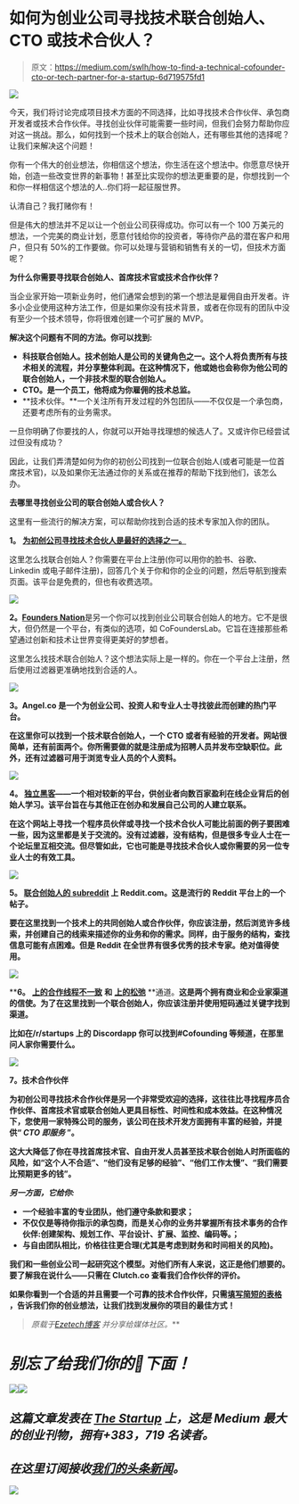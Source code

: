 # 如何为创业公司寻找技术联合创始人、CTO 或技术合伙人？

> 原文：<https://medium.com/swlh/how-to-find-a-technical-cofounder-cto-or-tech-partner-for-a-startup-6d719575fd1>

![](img/b75ae60c4a6d9b32fd23ce5595ee5244.png)

今天，我们将讨论完成项目技术方面的不同选择，比如寻找技术合作伙伴、承包商开发者或技术合作伙伴。寻找创业伙伴可能需要一些时间，但我们会努力帮助你应对这一挑战。那么，如何找到一个技术上的联合创始人，还有哪些其他的选择呢？让我们来解决这个问题！

你有一个伟大的创业想法，你相信这个想法，你生活在这个想法中。你愿意尽快开始，创造一些改变世界的新事物！甚至比实现你的想法更重要的是，你想找到一个和你一样相信这个想法的人..你们将一起征服世界。

认清自己？我打赌你有！

但是伟大的想法并不足以让一个创业公司获得成功。你可以有一个 100 万美元的想法，一个完美的商业计划，愿意付钱给你的投资者，等待你产品的潜在客户和用户，但只有 50%的工作要做。你可以处理与营销和销售有关的一切，但技术方面呢？

**为什么你需要寻找联合创始人、首席技术官或技术合作伙伴？**

当企业家开始一项新业务时，他们通常会想到的第一个想法是雇佣自由开发者。许多小企业使用这种方法工作，但是如果你没有技术背景，或者在你现有的团队中没有至少一个技术领导，你将很难创建一个可扩展的 MVP。

**解决这个问题有不同的方法。你可以找到:**

*   **科技联合创始人。技术创始人是公司的关键角色之一。这个人将负责所有与技术相关的流程，并分享整体利润。在这种情况下，他或她也会称你为他公司的联合创始人，一个非技术型的联合创始人。**
*   **CTO。是一个员工，他将成为你雇佣的技术总监。**
*   **技术伙伴。**一个关注所有开发过程的外包团队——不仅仅是一个承包商，还要考虑所有的业务需求。

一旦你明确了你要找的人，你就可以开始寻找理想的候选人了。又或许你已经尝试过但没有成功？

因此，让我们弄清楚如何为你的初创公司找到一位联合创始人(或者可能是一位首席技术官)，以及如果你无法通过你的关系或在推荐的帮助下找到他们，该怎么办。

**去哪里寻找创业公司的联合创始人或合伙人？**

这里有一些流行的解决方案，可以帮助你找到合适的技术专家加入你的团队。

**1。** [**为初创公司寻找技术合伙人是最好的选择之一。**](https://cofounderslab.com/)

这里怎么找联合创始人？你需要在平台上注册(你可以用你的脸书、谷歌、Linkedin 或电子邮件注册)，回答几个关于你和你的企业的问题，然后导航到搜索页面。该平台是免费的，但也有收费选项。

![](img/cd29aab88167bcf929c6677c1eb16f99.png)

**2。**[**Founders Nation**](http://www.founders-nation.com/)是另一个你可以找到创业公司联合创始人的地方。它不是很大，但仍然是一个平台，有类似的选项，如 CoFoundersLab。它旨在连接那些希望通过创新和技术让世界变得更美好的梦想者。

这里怎么找技术联合创始人？这个想法实际上是一样的。你在一个平台上注册，然后使用过滤器更准确地找到合适的人。

![](img/ff20e46e82b32edbb93e65177cdb2bd0.png)

**3。**[](https://angel.co/)**Angel.co 是一个为创业公司、投资人和专业人士寻找彼此而创建的热门平台。**

**在这里你可以找到一个技术联合创始人，一个 CTO 或者有经验的开发者。网站很简单，还有前面两个。你所需要做的就是注册成为招聘人员并发布空缺职位。此外，还有过滤器可用于浏览专业人员的个人资料。**

**![](img/c900049fb2a15cc328c7f84c5c0e423c.png)**

****4。** [**独立黑客**](https://www.indiehackers.com/)——一个相对较新的平台，供创业者向数百家盈利在线企业背后的创始人学习。该平台旨在与其他正在创办和发展自己公司的人建立联系。**

**在这个网站上寻找一个程序员伙伴或寻找一个技术合伙人可能比前面的例子要困难一些，因为这里都是关于交流的。没有过滤器，没有结构，但是很多专业人士在一个论坛里互相交流。但尽管如此，它也可能是寻找技术合伙人或你需要的另一位专业人士的有效工具。**

**![](img/b3d9d92622d76f14f4089739649941c6.png)**

****5。** [**联合创始人的 subreddit**](https://www.reddit.com/r/cofounder/) **上 Reddit.com**。这是流行的 Reddit 平台上的一个帖子。**

**要在这里找到一个技术上的共同创始人或合作伙伴，你应该注册，然后浏览许多线索，并创建自己的线索来描述你的业务和你的需求。同样，由于服务的结构，查找信息可能有点困难。但是 Reddit 在全世界有很多优秀的技术专家。绝对值得使用。**

**![](img/046c0051676df9b13b285d37c9866a69.png)**

****6。** [**上的合作线程不一致**](https://discordapp.com/) **和** [**上的松弛**](https://slack.com/) **通道。**这是两个拥有商业和企业家渠道的信使。为了在这里找到一个联合创始人，你应该注册并使用短码通过关键字找到渠道。**

**比如在/r/startups 上的 Discordapp 你可以找到#Cofounding 等频道，在那里问人家你需要什么。**

**![](img/708768de5015c4b4b56f9f63a9a7e867.png)**

****7。技术合作伙伴****

**为初创公司寻找技术合作伙伴是另一个非常受欢迎的选择，这往往比寻找程序员合作伙伴、首席技术官或联合创始人更具目标性、时间性和成本效益。在这种情况下，您使用一家特殊公司的服务，该公司在技术开发方面拥有丰富的经验，并提供“ ***CTO 即服务*** ”。**

**这大大降低了你在寻找首席技术官、自由开发人员甚至技术联合创始人时所面临的风险，如“这个人不合适”、“他们没有足够的经验”、“他们工作太慢”、“我们需要比预期更多的钱”。**

***另一方面，它给你:***

*   **一个经验丰富的专业团队，他们遵守条款和要求；**
*   **不仅仅是等待你指示的承包商，而是关心你的业务并掌握所有技术事务的合作伙伴:创建架构、规划工作、平台设计、扩展、监控、编码等。；**
*   **与自由团队相比，价格往往更合理(尤其是考虑到财务和时间相关的风险)。**

**我们和一些创业公司一起研究这个模型。对他们所有人来说，这正是他们想要的。要了解我在说什么——只需在 Clutch.co 查看我们合作伙伴的评价。**

**如果你看到一个合适的并且需要一个可靠的技术合作伙伴，只需[**填写简短的表格**](https://eze.tech/contacts/) ，告诉我们你的创业想法，让我们找到发展你的项目的最佳方式！**

> ***原载于*[*Ezetech*](https://eze.tech/)*[*博客*](https://eze.tech/blog/how-to-find-a-technical-cofounder-cto-or-tech-partner-for-a-startup/) *并分享给媒体社区。****

# ***别忘了给我们你的👏下面！***

***![](img/69c91c03767e4af594c17c90a013c380.png)******[![](img/308a8d84fb9b2fab43d66c117fcc4bb4.png)](https://medium.com/swlh)***

## ***这篇文章发表在 [The Startup](https://medium.com/swlh) 上，这是 Medium 最大的创业刊物，拥有+383，719 名读者。***

## ***在这里订阅接收[我们的头条新闻](http://growthsupply.com/the-startup-newsletter/)。***

***[![](img/b0164736ea17a63403e660de5dedf91a.png)](https://medium.com/swlh)***